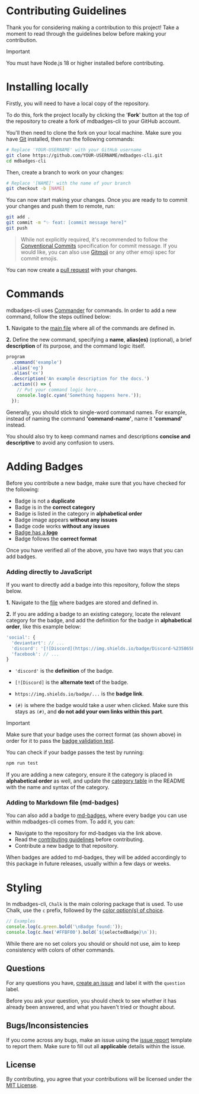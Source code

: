 # Contributing Guidelines

Thank you for considering making a contribution to this project! Take a moment to read through the guidelines below before making your contribution.

> [!IMPORTANT]
> You must have Node.js 18 or higher installed before contributing.

# Installing locally

Firstly, you will need to have a local copy of the repository.

To do this, fork the project locally by clicking the '**Fork**' button at the top of the repository to create a fork of mdbadges-cli to your GitHub account.

You'll then need to clone the fork on your local machine. Make sure you have [Git](https://git-scm.com) installed, then run the following commands:

```bash
# Replace 'YOUR-USERNAME' with your GitHub username
git clone https://github.com/YOUR-USERNAME/mdbadges-cli.git
cd mdbadges-cli
```

Then, create a branch to work on your changes:

```bash
# Replace '[NAME]' with the name of your branch
git checkout -b [NAME]
```

You can now start making your changes. Once you are ready to to commit your changes and push them to remote, run:

```bash
git add .
git commit -m "✨ feat: [commit message here]"
git push
```

> While not explicitly required, it's recommended to follow the [Conventional Commits](https://conventionalcommits.org) specification for commit message. If you would like, you can also use [Gitmoji](https://gitmoji.dev) or any other emoji spec for commit emojis.

You can now create a [pull request](https://docs.github.com/en/pull-requests/collaborating-with-pull-requests/proposing-changes-to-your-work-with-pull-requests/creating-a-pull-request) with your changes.

# Commands

mdbadges-cli uses [Commander](https://www.npmjs.com/package/commander) for commands. In order to add a new command, follow the steps outlined below:

**1.** Navigate to the [main file](https://github.com/inttter/mdbadges-cli/blob/main/src/index.mjs) where all of the commands are defined in.

**2.** Define the new command, specifying a **name**, **alias(es)** (optional), a brief **description** of its purpose, and the command logic itself.

```js
program
  .command('example')
  .alias('eg')
  .alias('ex')
  .description('An example description for the docs.')
  .action(() => {
    // Put your command logic here...
    console.log(c.cyan('Something happens here.'));
  });
```

Generally, you should stick to single-word command names. For example, instead of naming the command **'command-name'**, name it **'command'** instead.

You should also try to keep command names and descriptions **concise and descriptive** to avoid any confusion to users.

# Adding Badges

Before you contribute a new badge, make sure that you have checked for the following:

* Badge is not a **duplicate**
* Badge is in the **correct category**
* Badge is listed in the category in **alphabetical order**
* Badge image appears **without any issues**
* Badge code works **without any issues**
* [Badge has a **logo**](https://github.com/inttter/md-badges/blob/main/CONTRIBUTING.md#license)
* Badge follows the **correct format**

Once you have verified all of the above, you have two ways that you can add badges.

### Adding directly to JavaScript

If you want to directly add a badge into this repository, follow the steps below.

**1.** Navigate to the [file](https://github.com/inttter/mdbadges-cli/blob/main/src/badges.mjs) where badges are stored and defined in.

**2.** If you are adding a badge to an existing category, locate the relevant category for the badge, and add the definition for the badge in **alphabetical order**, like this example below:

```javascript
'social': {
  'deviantart': // ...
  'discord': '[![Discord](https://img.shields.io/badge/Discord-%235865F2.svg?&logo=discord&logoColor=white)](#) ',
  'facebook': // ...
}
```

* `'discord'` is the **definition** of the badge.

* `[![Discord]` is the **alternate text** of the badge.

* `https://img.shields.io/badge/...` is the **badge link**.

* `(#)` is where the badge would take a user when clicked. Make sure this stays as `(#)`, and **do not add your own links within this part**.

> [!IMPORTANT]
> Make sure that your badge uses the correct format (as shown above) in order for it to pass the [badge validation test](https://github.com/inttter/mdbadges-cli/blob/main/tests/validate.test.js).
>
> You can check if your badge passes the test by running:
>
> ```bash
> npm run test
> ```

If you are adding a new category, ensure it the category is placed in **alphabetical order** as well, and update the [category table](README.md#categories) in the README with the name and syntax of the category.

### Adding to Markdown file (md-badges)

You can also add a badge to [md-badges](https://github.com/inttter/md-badges), where every badge you can use within mdbadges-cli comes from. To add it, you can:

* Navigate to the repository for md-badges via the link above.
* Read the [contributing guidelines](https://github.com/inttter/md-badges/blob/main/CONTRIBUTING.md) before contributing.
* Contribute a new badge to that repository.

When badges are added to md-badges, they will be added accordingly to this package in future releases, usually within a few days or weeks.

# Styling

In mdbadges-cli, `Chalk` is the main coloring package that is used. To use Chalk, use the `c` prefix, followed by the [color option(s) of choice](https://github.com/chalk/chalk?tab=readme-ov-file#styles).

  ```javascript
  // Examples
  console.log(c.green.bold('\nBadge found:'));
  console.log(c.hex('#FFBF00').bold(`${selectedBadge}\n`));
  ```

While there are no set colors you should or should not use, aim to keep consistency with colors of other commands.

## Questions

For any questions you have, [create an issue](https://github.com/inttter/mdbadges-cli/issues/new) and label it with the `question` label.

Before you ask your question, you should check to see whether it has already been answered, and what you haven't tried or thought about.

## Bugs/Inconsistencies

If you come across any bugs, make an issue using the [issue report](https://github.com/inttter/mdbadges-cli/issues/new?assignees=&labels=bug&projects=inttter%2Fmdbadges-cli&template=02-issue-report.yml&title=%5BBug%5D%3A+) template to report them. Make sure to fill out all **applicable** details within the issue.

## License

By contributing, you agree that your contributions will be licensed under the [MIT License](LICENSE).
